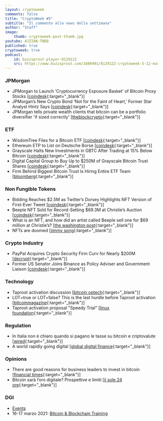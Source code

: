 ```yaml
---
layout: cryptoweek
comments: false
title: "CryptoWeek #5"
subtitle: "Il commento alle news della settimana" 
author: "Staff"
image:
    thumb: cryptoweek-post-thumb.jpg
youtube: AJZIAN-TNDQ
published: true
cryptoweek: true
podcast:
    id: buzzsprout-player-8129122
    src: https://www.buzzsprout.com/1686991/8129122-cryptoweek-5-12-marzo-2021.js?container_id=buzzsprout-player-8129122&player=small
---
```

### JPMorgan

- JPMorgan to Launch ‘Cryptocurrency Exposure Basket’ of Bitcoin Proxy Stocks [[coindesk](https://www.coindesk.com/jpmorgan-to-launch-cryptocurrency-exposure-basket-of-bitcoin-proxy-stocks){:target="_blank"}]
- JPMorgan’s New Crypto Bond ‘Not for the Faint of Heart,’ Former Star Analyst Hintz Says [[coindesk](https://www.coindesk.com/jpmorgan-crypto-bond-brad-hintz){:target="_blank"}]
- JPMorgan tells private wealth clients that bitcoin can be a portfolio diversifier 'if sized correctly' [[theblockcrypto](https://www.theblockcrypto.com/post/97257/jp-morgan-bitcoin-deck-private-client){:target="_blank"}]

### ETF

- WisdomTree Files for a Bitcoin ETF [[coindesk](https://www.coindesk.com/wisdomtree-files-for-a-bitcoin-etf){:target="_blank"}]
- Ethereum ETP to List on Deutsche Borse [[coindesk](https://www.coindesk.com/ethereum-etp-to-list-on-deutsche-borse){:target="_blank"}]
- Grayscale Halts New Investments in GBTC After Trading at 15% Below Bitcoin [[coindesk](https://www.coindesk.com/grayscale-halts-new-investments-in-gbtc-after-trading-at-15-below-bitcoin){:target="_blank"}]
- Digital Capital Group to Buy Up to $250M of Grayscale Bitcoin Trust Shares [[coindesk](https://www.coindesk.com/digital-currency-group-to-put-up-to-250m-into-grayscales-bitcoin-trust){:target="_blank"}]
- Firm Behind Biggest Bitcoin Trust Is Hiring Entire ETF Team [[bloomberg](https://www.bloomberg.com/news/articles/2021-03-11/firm-behind-biggest-bitcoin-trust-is-hiring-an-entire-etf-team){:target="_blank"}]

### Non Fungible Tokens

- Bidding Reaches $2.5M as Twitter’s Dorsey Highlights NFT Version of First-Ever Tweet [[coindesk](https://www.coindesk.com/twitter-ceo-jack-dorsey-is-offering-to-sell-the-first-ever-tweet){:target="_blank"}]
- Beeple NFT Sold for Record-Setting $69.3M at Christie’s Auction [[coindesk](https://www.coindesk.com/beeple-nft-christies-auction){:target="_blank"}]
- What is an NFT, and how did an artist called Beeple sell one for $69 million at Christie’s? [[the washington post](https://www.washingtonpost.com/technology/2021/03/12/nft-beeple-christies-blockchain/){:target="_blank"}]
- NFTs are doomed [[jimmy song](https://jimmysong.substack.com/p/nfts-are-doomed-bitcoin-tech-talk){:target="_blank"}]

### Crypto Industry

- PayPal Acquires Crypto Security Firm Curv for Nearly $200M [[decrypt](https://decrypt.co/60505/paypal-buys-crypto-firm-curv-for-nearly-200-million){:target="_blank"}]
- Former US Senator Joins Binance as Policy Adviser and Government Liaison [[coindesk](https://www.coindesk.com/binance-hires-max-baucus){:target="_blank"}]

### Technology 

- Taproot activation discussion [[bitcoin optech](https://bitcoinops.org/en/newsletters/2021/03/10/){:target="_blank"}]
- LOT=true or LOT=false? This is the last hurdle before Taproot activation [[bitcoinmagazine](https://bitcoinmagazine.com/technical/lottrue-or-lotfalse-this-is-the-last-hurdle-before-taproot-activation){:target="_blank"}]
- Taproot activation proposal "Speedy Trial" [[linux foundation](https://lists.linuxfoundation.org/pipermail/bitcoin-dev/2021-March/018583.html){:target="_blank"}]

### Regulation

- In Italia non è chiaro quando si pagano le tasse su bitcoin e criptovalute [[wired](https://www.wired.it/economia/finanza/2021/03/10/bitcoin-criptovalute-tasse){:target="_blank"}]
- A world rapidly going digital [[global digital finance](https://www.gdf.io/wp-content/uploads/2021/01/GDF-Annual-Report-2020-v.2.pdf){:target="_blank"}]

### Opinions

- There are good reasons for business leaders to invest in bitcoin
[[financial times](https://www.ft.com/content/11e2ac1d-90e9-4308-9cac-d55e9ff13498){:target="_blank"}]
- Bitcoin sarà l’oro digitale? Prospettive e limiti [[il sole 24 ore](https://www.ilsole24ore.com/art/bitcoin-sara-l-oro-digitale-prospettive-e-limiti-ADERWWOB){:target="_blank"}]

### DGI

- [Events](https://dgi.io/events/)
- 16-17 marzo 2021: [Bitcoin & Blockchain Training](https://dgi.io/workshop/)
